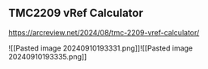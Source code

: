## TMC2209 vRef Calculator
https://arcreview.net/2024/08/tmc-2209-vref-calculator/

![[Pasted image 20240910193331.png]]![[Pasted image 20240910193335.png]]
